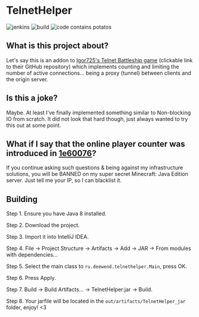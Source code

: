 # TelnetHelper

![jenkins](https://img.shields.io/badge/Jenkins-What%20is%20that-red) 
![build](https://img.shields.io/badge/Build-dying-red) 
![code contains potatos](https://img.shields.io/badge/Code%20contains-potatos-blue)

## What is this project about?
Let's say this is an addon to
[Igor725's Telnet Battleship game](https://github.com/igor725/telebattle) (clickable link
to their GitHub repository) which implements counting and limiting the number of active 
connections... being a proxy (tunnel) between clients and the origin server.
## Is this a joke?
Maybe. At least I've finally implemented something similar to Non-blocking IO from
scratch. It did not look that hard though, just always wanted to try this out at some point.
## What if I say that the online player counter was introduced in [1e60076](https://github.com/igor725/telebattle/commit/1e60076b8515fe82aaedd6de3af4813a9d99a44d)?
If you continue asking such questions & being against my infrastructure solutions, you will
be BANNED on my super secret Minecraft: Java Edition server. Just tell me your IP, so I can
blacklist it.
## Building
Step 1. Ensure you have Java 8 installed.

Step 2. Download the project.

Step 3. Import it into IntelliJ IDEA.

Step 4. File -> Project Structure -> Artifacts -> Add -> JAR -> From modules with dependencies...

Step 5. Select the main class to `ru.deewend.telnethelper.Main`, press OK.

Step 6. Press Apply.

Step 7. Build -> Build Artifacts... -> TelnetHelper:jar -> Build.

Step 8. Your jarfile will be located in the `out/artifacts/TelnetHelper_jar` folder, enjoy! <3
